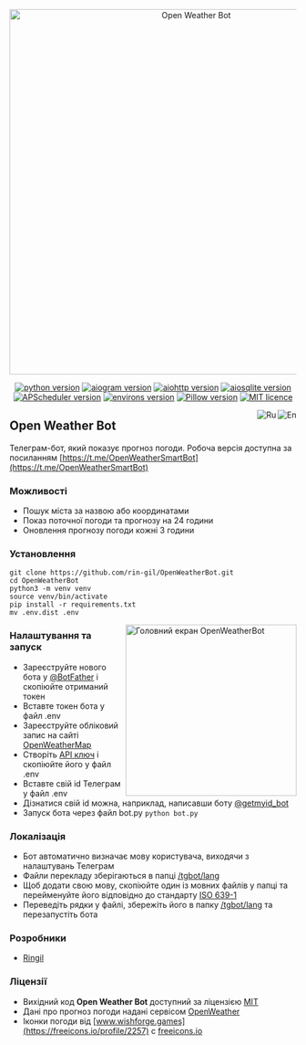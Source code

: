 <p align="center">
    <img src="https://repository-images.githubusercontent.com/559574279/ac1f8317-c07c-4c0f-a4e4-c49ae01237cd" alt="Open Weather Bot" width="640">
</p>

<p align="center">
    <a href="https://www.python.org/downloads/release/python-3108/"><img src="https://img.shields.io/badge/python-v3.10-informational" alt="python version"></a>
    <a href="https://pypi.org/project/aiogram/2.22.1/"><img src="https://img.shields.io/badge/aiogram-v2.22.1-informational" alt="aiogram version"></a>
    <a href="https://pypi.org/project/aiohttp/3.8.1/"><img src="https://img.shields.io/badge/aiohttp-v3.8.1-informational" alt="aiohttp version"></a>
    <a href="https://pypi.org/project/aiosqlite/0.17.0/"><img src="https://img.shields.io/badge/aiosqlite-v0.17.0-informational" alt="aiosqlite version"></a>
    <a href="https://pypi.org/project/APScheduler/3.8.1/"><img src="https://img.shields.io/badge/APScheduler-v3.8.1-informational" alt="APScheduler version"></a>
    <a href="https://pypi.org/project/environs/9.5.0/"><img src="https://img.shields.io/badge/environs-v9.5.0-informational" alt="environs version"></a>
    <a href="https://pypi.org/project/Pillow/9.3.0/"><img src="https://img.shields.io/badge/Pillow-v9.3.0-informational" alt="Pillow version"></a>
    <a href="https://github.com/rin-gil/OpenWeatherBot/blob/master/LICENCE"><img src="https://img.shields.io/badge/licence-MIT-success" alt="MIT licence"></a>
</p>

<p align="right">
    <a href="https://github.com/rin-gil/OpenWeatherBot/blob/master/README.md">
        <img align="right" src="https://raw.githubusercontent.com/rin-gil/rin-gil/main/assets/img/icons/flags/united-kingdom_24x24.png" alt="En"></a>
    <a href="https://github.com/rin-gil/OpenWeatherBot/blob/master/README.ru.md">
        <img align="right" src="https://raw.githubusercontent.com/rin-gil/rin-gil/main/assets/img/icons/flags/russia_24x24.png" alt="Ru">
    </a>
</p>

## Open Weather Bot

Телеграм-бот, який показує прогноз погоди.
Робоча версія доступна за посиланням [https://t.me/OpenWeatherSmartBot](https://t.me/OpenWeatherSmartBot)

### Можливості

* Пошук міста за назвою або координатами
* Показ поточної погоди та прогнозу на 24 години
* Оновлення прогнозу погоди кожні 3 години

### Установлення

```
git clone https://github.com/rin-gil/OpenWeatherBot.git
cd OpenWeatherBot
python3 -m venv venv
source venv/bin/activate
pip install -r requirements.txt
mv .env.dist .env
```

<img align="right" width="300" src="https://raw.githubusercontent.com/rin-gil/rin-gil/main/assets/img/projects/OpenWeatherBot/screenshot_ua.png" alt="Головний екран OpenWeatherBot">

### Налаштування та запуск

* Зареєструйте нового бота у [@BotFather](https://t.me/BotFather) і скопіюйте отриманий токен
* Вставте токен бота у файл .env
* Зареєструйте обліковий запис на сайті [OpenWeatherMap](https://home.openweathermap.org/users/sign_in)
* Створіть [API ключ](https://home.openweathermap.org/api_keys) і скопіюйте його у файл .env
* Вставте свій id Телеграм у файл .env
* Дізнатися свій id можна, наприклад, написавши боту [@getmyid_bot](https://t.me/getmyid_bot)
* Запуск бота через файл bot.py `python bot.py`

### Локалізація

* Бот автоматично визначає мову користувача, виходячи з налаштувань Телеграм
* Файли перекладу зберігаються в папці [/tgbot/lang](https://github.com/rin-gil/OpenWeatherBot/tree/master/tgbot/lang)
* Щоб додати свою мову, скопіюйте один із мовних файлів у папці та перейменуйте його відповідно до стандарту [ISO 639-1](https://en.wikipedia.org/wiki/List_of_ISO_639-1_codes)
* Переведіть рядки у файлі, збережіть його в папку [/tgbot/lang](https://github.com/rin-gil/OpenWeatherBot/tree/master/tgbot/lang) та перезапустіть бота

### Розробники

* [Ringil](https://github.com/rin-gil)

### Ліцензії

* Вихідний код **Open Weather Bot** доступний за ліцензією [MIT](https://github.com/rin-gil/OpenWeatherBot/blob/master/LICENCE)
* Дані про прогноз погоди надані сервісом [OpenWeather](https://openweathermap.org/)
* Іконки погоди від [www.wishforge.games](https://freeicons.io/profile/2257) c [freeicons.io](https://freeicons.io/)
